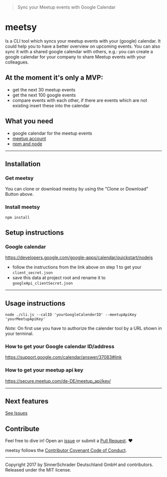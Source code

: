 > Sync your Meetup events with Google Calendar

# meetsy #

Is a CLI tool which syncs your meetup events with your (google) calendar.
It could help you to have a better overview on upcoming events.
You can also sync it with a shared google calendar with others,
e.g.: you can create a google calendar for your company to share Meetup events with your colleagues.


## At the moment it's only a MVP: ##
* get the next 30 meetup events
* get the next 100 google events
* compare events with each other, if there are events which are not existing insert these into the calendar

## What you need ##
* google calendar for the meetup events
* [meetup account](https://meetup.com/)
* [npm and node](https://www.npmjs.com/get-np)

---------------


## Installation ##

### Get meetsy ###
You can clone or download meetsy by using the "Clone or Download" Button above.

### Install meetsy ###

```node
npm install
```

## Setup instructions ##

### Google calendar ###
https://developers.google.com/google-apps/calendar/quickstart/nodejs

* follow the instructions from the link above on step 1 to get your `client_secret.json`
* save this data at project root and rename it to `googleApi_clientSecret.json`

---------------


## Usage instructions ##

```node
node ./cli.js --calID 'yourGoogleCalenderID' --meetupApiKey 'yourMeetupApiKey'
```

*Note:* On first use you have to authorize the calender tool by a URL shown
in your terminal.


### How to get your Google calendar ID/address ###
https://support.google.com/calendar/answer/37083#link


### How to get your meetup api key ###
https://secure.meetup.com/de-DE/meetup_api/key/



---------------


## Next features ##
[See Issues](https://github.com/kotzendekrabbe/meetup-tool/issues?q=is%3Aissue+is%3Aopen+label%3Afeature)



## Contribute ##
Feel free to dive in! Open an
[issue](https://github.com/kotzendekrabbe/meetup-tool/issues/new) or
submit a [Pull Request](https://github.com/kotzendekrabbe/meetup-tool/compare). ❤️

meetsy follows the [Contributor Covenant Code of Conduct](CODE_OF_CONDUCT.md).

---------------

Copyright 2017 by SinnerSchrader Deutschland GmbH and contributors.
Released under the MIT license.
